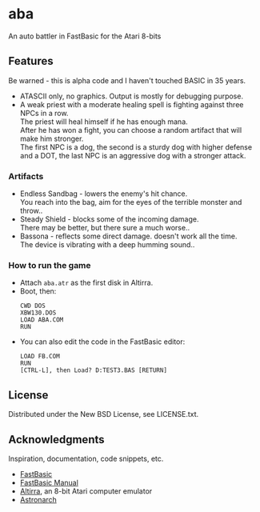 # aba
An auto battler in FastBasic for the Atari 8-bits

## Features

Be warned - this is alpha code and I haven't touched BASIC in 35 years.  

* ATASCII only, no graphics. Output is mostly for debugging purpose. 
* A weak priest with a moderate healing spell is fighting against three NPCs in a row.  
  The priest will heal himself if he has enough mana.  
  After he has won a fight, you can choose a random artifact that will make him stronger.  
  The first NPC is a dog, the second is a sturdy dog with higher defense and a DOT,
  the last NPC is an aggressive dog with a stronger attack.

### Artifacts

* Endless Sandbag - lowers the enemy's hit chance.  
  You reach into the bag, aim for the eyes of the terrible monster and throw..
* Steady Shield - blocks some of the incoming damage.  
  There may be better, but there sure a much worse..
* Bassona - reflects some direct damage. doesn't work all the time.  
  The device is vibrating with a deep humming sound..

### How to run the game

* Attach ``aba.atr`` as the first disk in Altirra.
* Boot, then:
  ```
  CWD DOS
  XBW130.DOS
  LOAD ABA.COM
  RUN
  ```
* You can also edit the code in the FastBasic editor:
  ```
  LOAD FB.COM
  RUN
  [CTRL-L], then Load? D:TEST3.BAS [RETURN]
  ```

## License

Distributed under the New BSD License, see LICENSE.txt.

## Acknowledgments

Inspiration, documentation, code snippets, etc.
* [FastBasic](https://github.com/dmsc/fastbasic)
* [FastBasic Manual](https://github.com/dmsc/fastbasic/blob/master/manual.md)
* [Altirra](https://www.virtualdub.org/altirra.html), an 8-bit Atari computer emulator
* [Astronarch](https://store.steampowered.com/app/1234940/Astronarch/)
